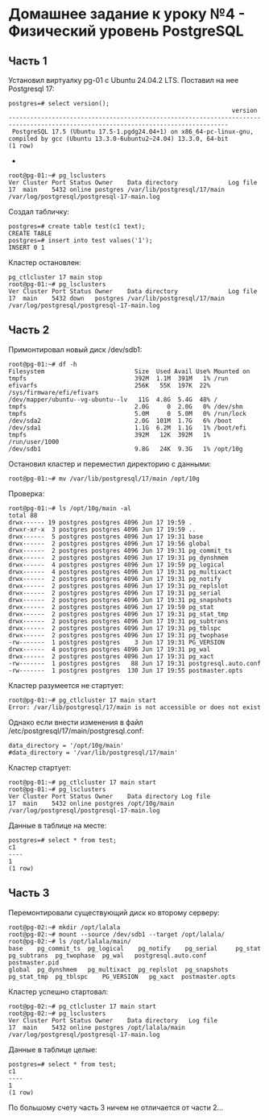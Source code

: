 # Домашнее задание к уроку №4 - Физический уровень PostgreSQL

## Часть 1

Установил виртуалку pg-01 с Ubuntu 24.04.2 LTS.
Поставил на нее Postgresql 17:

    postgres=# select version();
                                                                  version
    -----------------------------------------------------------------------------------------------------------------------------------
     PostgreSQL 17.5 (Ubuntu 17.5-1.pgdg24.04+1) on x86_64-pc-linux-gnu, compiled by gcc (Ubuntu 13.3.0-6ubuntu2~24.04) 13.3.0, 64-bit
    (1 row)

+

    root@pg-01:~# pg_lsclusters
    Ver Cluster Port Status Owner    Data directory              Log file
    17  main    5432 online postgres /var/lib/postgresql/17/main /var/log/postgresql/postgresql-17-main.log

Создал табличку:

    postgres=# create table test(c1 text);
    CREATE TABLE
    postgres=# insert into test values('1');
    INSERT 0 1

Кластер остановлен:

    pg_ctlcluster 17 main stop
    root@pg-01:~# pg_lsclusters
    Ver Cluster Port Status Owner    Data directory              Log file
    17  main    5432 down   postgres /var/lib/postgresql/17/main /var/log/postgresql/postgresql-17-main.log

## Часть 2

Примонтировал новый диск /dev/sdb1:

    root@pg-01:~# df -h
    Filesystem                         Size  Used Avail Use% Mounted on
    tmpfs                              392M  1.1M  391M   1% /run
    efivarfs                           256K   55K  197K  22% /sys/firmware/efi/efivars
    /dev/mapper/ubuntu--vg-ubuntu--lv   11G  4.8G  5.4G  48% /
    tmpfs                              2.0G     0  2.0G   0% /dev/shm
    tmpfs                              5.0M     0  5.0M   0% /run/lock
    /dev/sda2                          2.0G  101M  1.7G   6% /boot
    /dev/sda1                          1.1G  6.2M  1.1G   1% /boot/efi
    tmpfs                              392M   12K  392M   1% /run/user/1000
    /dev/sdb1                          9.8G   24K  9.3G   1% /opt/10g

Остановил кластер и переместил директорию с данными:

    root@pg-01:~# mv /var/lib/postgresql/17/main /opt/10g

Проверка:

    root@pg-01:~# ls /opt/10g/main -al
    total 88
    drwx------ 19 postgres postgres 4096 Jun 17 19:59 .
    drwxr-xr-x  3 postgres postgres 4096 Jun 17 19:59 ..
    drwx------  5 postgres postgres 4096 Jun 17 19:31 base
    drwx------  2 postgres postgres 4096 Jun 17 19:56 global
    drwx------  2 postgres postgres 4096 Jun 17 19:31 pg_commit_ts
    drwx------  2 postgres postgres 4096 Jun 17 19:31 pg_dynshmem
    drwx------  4 postgres postgres 4096 Jun 17 19:59 pg_logical
    drwx------  4 postgres postgres 4096 Jun 17 19:31 pg_multixact
    drwx------  2 postgres postgres 4096 Jun 17 19:31 pg_notify
    drwx------  2 postgres postgres 4096 Jun 17 19:31 pg_replslot
    drwx------  2 postgres postgres 4096 Jun 17 19:31 pg_serial
    drwx------  2 postgres postgres 4096 Jun 17 19:31 pg_snapshots
    drwx------  2 postgres postgres 4096 Jun 17 19:59 pg_stat
    drwx------  2 postgres postgres 4096 Jun 17 19:31 pg_stat_tmp
    drwx------  2 postgres postgres 4096 Jun 17 19:31 pg_subtrans
    drwx------  2 postgres postgres 4096 Jun 17 19:31 pg_tblspc
    drwx------  2 postgres postgres 4096 Jun 17 19:31 pg_twophase
    -rw-------  1 postgres postgres    3 Jun 17 19:31 PG_VERSION
    drwx------  4 postgres postgres 4096 Jun 17 19:31 pg_wal
    drwx------  2 postgres postgres 4096 Jun 17 19:31 pg_xact
    -rw-------  1 postgres postgres   88 Jun 17 19:31 postgresql.auto.conf
    -rw-------  1 postgres postgres  130 Jun 17 19:55 postmaster.opts

Кластер разумеется не стартует:

    root@pg-01:~# pg_ctlcluster 17 main start
    Error: /var/lib/postgresql/17/main is not accessible or does not exist

Однако если внести изменения в файл /etc/postgresql/17/main/postgresql.conf:

    data_directory = '/opt/10g/main'
    #data_directory = '/var/lib/postgresql/17/main'

Кластер стартует:

    root@pg-01:~# pg_ctlcluster 17 main start
    root@pg-01:~# pg_lsclusters
    Ver Cluster Port Status Owner    Data directory Log file
    17  main    5432 online postgres /opt/10g/main  /var/log/postgresql/postgresql-17-main.log

Данные в таблице на месте:

    postgres=# select * from test;
    c1
    ----
    1
    (1 row)

## Часть 3

Перемонтировали существующий диск ко второму серверу:

    root@pg-02:~# mkdir /opt/lalala
    root@pg-02:~# mount --source /dev/sdb1 --target /opt/lalala/
    root@pg-02:~# ls /opt/lalala/main/
    base    pg_commit_ts  pg_logical    pg_notify    pg_serial     pg_stat      pg_subtrans  pg_twophase  pg_wal   postgresql.auto.conf  postmaster.pid
    global  pg_dynshmem   pg_multixact  pg_replslot  pg_snapshots  pg_stat_tmp  pg_tblspc    PG_VERSION   pg_xact  postmaster.opts

Кластер успешно стартовал:

    root@pg-02:~# pg_ctlcluster 17 main start
    root@pg-02:~# pg_lsclusters
    Ver Cluster Port Status Owner    Data directory   Log file
    17  main    5432 online postgres /opt/lalala/main /var/log/postgresql/postgresql-17-main.log

Данные в таблице целые:

    postgres=# select * from test;
    c1
    ----
    1
    (1 row)

По большому счету часть 3 ничем не отличается от части 2...